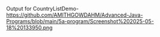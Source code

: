 Output for CountryListDemo-https://github.com/AMITHGOWDAHM/Advanced-Java-Programs/blob/main/5a-program/Screenshot%202025-05-18%20133950.png
